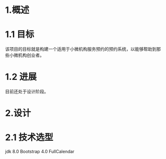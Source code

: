 # 1.概述
# 1.1 目标
该项目的目标就是构建一个适用于小微机构服务预约的预约系统，以能够帮助到那些小微机构创业者。

# 1.2 进展

目前还处于设计阶段。

# 2.设计

# 2.1 技术选型
jdk 8.0
Bootstrap 4.0
FullCalendar 
